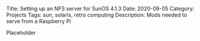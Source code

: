 Title: Setting up an NFS server for SunOS 4.1.3
Date: 2020-09-05
Category: Projects
Tags: sun, solaris, retro computing
Description: Mods needed to serve from a Raspberry Pi

Placeholder